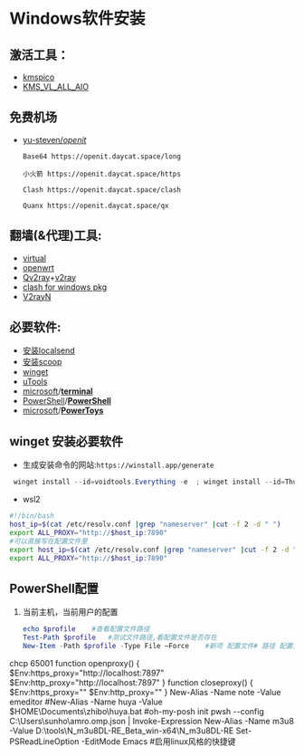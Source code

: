 # Windows软件安装

## 激活工具：

- [kmspico](https://forums.mydigitallife.net/threads/kmspico-official-thread.65739/)
- [KMS_VL_ALL_AIO](https://github.com/abbodi1406/KMS_VL_ALL_AIO/releases)

## 免费机场

- [yu-steven/*openit*](https://github.com/yu-steven/openit)

  ```
  Base64 https://openit.daycat.space/long
  
  小火箭 https://openit.daycat.space/https
  
  Clash https://openit.daycat.space/clash
  
  Quanx https://openit.daycat.space/qx
  
  ```

  

## 翻墙(&代理)工具:

- [virtual](https://www.virtualbox.org/wiki/Downloads)  
- [openwrt](https://drive.google.com/drive/folders/1dqNUrMf9n7i3y1aSh68U5Yf44WQ3KCuh)
- [Qv2ray](https://github.com/Qv2ray/Qv2ray)+[v2ray](https://github.com/v2ray/v2ray-core)
- [clash for windows pkg](https://github.com/Fndroid/clash_for_windows_pkg)
- [V2rayN](https://github.com/2dust/v2rayN)

## 必要软件:
- [安装localsend](https://localsend.org/zh-CN/download)
- [安装scoop](https://scoop.sh/)
- [winget](https://github.com/microsoft/winget-cli)
- [uTools](https://u.tools/)   
- [microsoft](https://github.com/microsoft)/**[terminal](https://github.com/microsoft/terminal)**
- [PowerShell](https://github.com/PowerShell)/**[PowerShell](https://github.com/PowerShell/PowerShell)**
- [microsoft](https://github.com/microsoft)/**[PowerToys](https://github.com/microsoft/PowerToys)**

## winget 安装必要软件

- 生成安装命令的网站:`https://winstall.app/generate`

```powershell
 winget install --id=voidtools.Everything -e  ; winget install --id=Thunder.Thunder -e  ; winget install --id=EuSoft.Eudic -e  ; winget install --id=Microsoft.VisualStudioCode -e  ; winget install --id=Telegram.TelegramDesktop -e   ; winget install --id=Daum.PotPlayer -e  ; winget install --id= 9P2W3W81SPPB -e ;winget install --id=GitHub.GitHubDesktop -e  ; winget install --id=Tencent.Foxmail -e  ; winget install --id=Tencent.QQ.NT -e  ; winget install --id=Vivaldi.Vivaldi -e  ; winget install --id=Tencent.WeChat -e  ; winget install --id=Bitwarden.Bitwarden -e  ; winget install --id=Baidu.BaiduNetdisk -e  ; winget install --id=Alibaba.aDrive -e  ; winget install --id=Emurasoft.EmEditor -e  ; winget install --id=Sogou.SogouInput -e  ; winget install --id=Rime.Weasel -e ;winget install --id=Git.GIt -e;winget install --id=Microsoft.PowerShell -e  ;
```

- wsl2

```bash
#!/bin/bash
host_ip=$(cat /etc/resolv.conf |grep "nameserver" |cut -f 2 -d " ")
export ALL_PROXY="http://$host_ip:7890"
#可以直接写在配置文件里
export host_ip=$(cat /etc/resolv.conf |grep "nameserver" |cut -f 2 -d " ")
export ALL_PROXY="http://$host_ip:7890"
```

## PowerShell配置

1. 当前主机，当前用户的配置

   ```powershell
   echo $profile	#查看配置文件路径
   Test-Path $profile	#测试文件路径,看配置文件是否存在
   New-Item -Path $profile -Type File –Force	#新项 配置文件# 路径 配置文件类型 文件强制
   
   
chcp 65001
function openproxy() {
   $Env:https_proxy="http://localhost:7897"
   $Env:http_proxy="http://localhost:7897"
}
function closeproxy() {
    $Env:https_proxy=""
    $Env:http_proxy=""
}
New-Alias -Name note -Value emeditor
#New-Alias -Name huya -Value $HOME\Documents\zhibo\huya.bat
#oh-my-posh init pwsh --config C:\Users\sunho\amro.omp.json | Invoke-Expression
New-Alias -Name m3u8 -Value D:\tools\N_m3u8DL-RE_Beta_win-x64\N_m3u8DL-RE
Set-PSReadLineOption -EditMode Emacs  #启用linux风格的快捷键
   
   ```
